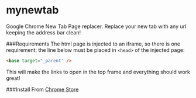 mynewtab
========
Google Chrome New Tab Page replacer.
Replace your new tab with any url keeping the address bar clean!

###Requirements
The html page is injected to an iframe, so there is one requirement: the line below must be placed in `<head>` of the injected page:
```html
<base target="_parent" />
```
This will make the links to open in the top frame and everything should work great!

###Install
From [Chrome Store](https://chrome.google.com/webstore/detail/my-new-tab/mnecfcpcjodmnejjbonbbcoggjincejc)